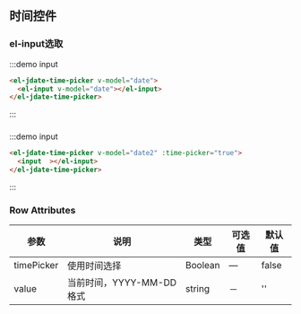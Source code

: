 ## 时间控件
<script>
  import { addClass } from 'element-ui/src/utils/dom';
  export default {
    data() {
      return {
        date:'',
        date2:'',
      };
    },
    methods: {
    },
    mounted() {
      this.$nextTick(() => {
      });
    }
  }
</script>




### el-input选取
:::demo input
```html
<el-jdate-time-picker v-model="date">
  <el-input v-model="date"></el-input>
</el-jdate-time-picker>
```
:::


###
:::demo input
```html
<el-jdate-time-picker v-model="date2" :time-picker="true">
  <input  ></el-input>
</el-jdate-time-picker>
```
:::


### Row Attributes
| 参数      | 说明          | 类型      | 可选值                           | 默认值  |
|---------- |-------------- |---------- |--------------------------------  |-------- |
| timePicker | 使用时间选择 | Boolean | — | false |
| value | 当前时间，YYYY-MM-DD格式 | string | － | '' |
